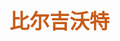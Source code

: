 ## <font color = #C85A17 face =kaiti size = 6>比尔吉沃特</font>
<!--stackedit_data:
eyJoaXN0b3J5IjpbOTc3ODMxMDc0XX0=
-->